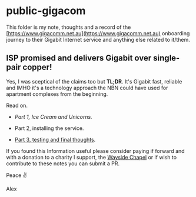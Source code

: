 # public-gigacom
This folder is my note, thoughts and a record of the [https://www.gigacomm.net.au](https://www.gigacomm.net.au) onboarding journey to their Gigabit Internet service and anything else related to it/them.

## ISP promised and delivers Gigabit over single-pair copper!

Yes, I was sceptical of the claims too but **TL;DR**. It's Gigabit fast, reliable and IMHO it's a technology approach the NBN could have used for apartment complexes from the beginning.

Read on. 

- *Part 1, Ice Cream and Unicorns.*

- Part 2, installing the service.
- [Part 3, testing and final thoughts](https://github.com/alexanderswift/public-gigacom/blob/main/testing.md).



If you found this Information useful please consider paying if forward and with a donation to a charity I support, the [Wayside Chapel](https://www.waysidechapel.org.au) or if wish to contribute to these notes you can submit a PR. 



Peace ✌️ 



Alex 

### 
